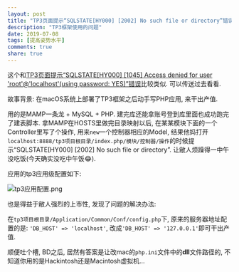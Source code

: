 ```yaml
---
layout: post
title: "TP3页面提示“SQLSTATE[HY000] [2002] No such file or directory”错误"
description: "TP3框架使用的问题"
date: 2019-07-08
tags: [提高姿势水平]
comments: true
share: true
---
```


这个和[TP3页面提示“SQLSTATE[HY000] [1045] Access denied for user 'root'@'localhost'(using password: YES)”错误](https://liujunyi271828.github.io/2019-06-04/tp-framework-1045-error/)比较类似. 可以传送过去看看.

故事背景: 在macOS系统上部署了TP3框架之后动手写PHP应用, 来干出产值.

用的是MAMP一条龙 + MySQL + PHP. 建完库还能拿账号登到库里面也成功跑完了建表脚本. 拿MAMP在HOSTS里做完目录映射以后, 在某某模块下面的一个Controller里写了个操作, 用来`new`一个控制器相应的Model, 结果他妈打开`localhost:8888/tp3项目根目录/index.php/模块/控制器/操作`的时候提示“SQLSTATE[HY000] [2002] No such file or directory”. 让敝人烦躁得一中午没吃饭(今天确实没吃中午饭😂).

应用的tp3应用级配置如下:

![tp3应用配置.png](https://i.loli.net/2019/07/08/5d22c90a2135426530.png)

也是得益于敝人强烈的上市性, 发现了问题的解决办法:

在`tp3项目根目录/Application/Common/Conf/config.php`下, 原来的服务器地址配置的是: `'DB_HOST' => 'localhost'`, 改成`'DB_HOST' => '127.0.0.1'`即可干出产值.

顺便吐个槽, BD之后, 居然有答案是让改mac的`php.ini`文件中的**dll**文件路径的, 不知道你用的是Hackintosh还是Macintosh虚拟机...